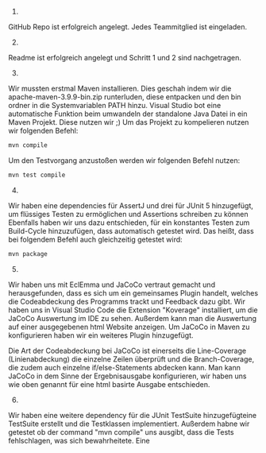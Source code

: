 1.
GitHub Repo ist erfolgreich angelegt. Jedes Teammitglied ist eingeladen.

2.
Readme ist erfolgreich angelegt und Schritt 1 und 2 sind nachgetragen.

3.
Wir mussten erstmal Maven installieren. Dies geschah indem wir die apache-maven-3.9.9-bin.zip runterluden, diese entpacken und den bin ordner in die Systemvariablen PATH hinzu.
Visual Studio bot eine automatische Funktion beim umwandeln der standalone Java Datei in ein Maven Projekt. Diese nutzen wir ;)
Um das Projekt zu kompelieren nutzen wir folgenden Befehl:
```cmd
mvn compile
```
Um den Testvorgang anzustoßen werden wir folgenden Befehl nutzen:
```cmd
mvn test compile
```
4.
Wir haben eine dependencies für AssertJ und drei für JUnit 5 hinzugefügt, um flüssiges Testen zu ermöglichen und Assertions schreiben zu können
Ebenfalls haben wir uns dazu entschieden, für ein konstantes Testen zum Build-Cycle hinzuzufügen, dass automatisch getestet wird. Das heißt, dass bei folgendem Befehl auch gleichzeitig getestet wird:
```cmd
mvn package
```

5. 
Wir haben uns mit EclEmma und JaCoCo vertraut gemacht und herausgefunden, dass es sich um ein gemeinsames Plugin handelt, welches die Codeabdeckung des Programms trackt und Feedback dazu gibt. Wir haben uns in Visual Studio Code die Extension "Koverage" installiert, um die JaCoCo Auswertung im IDE zu sehen. Außerdem kann man die Auswertung auf einer ausgegebenen html Website anzeigen. 
Um JaCoCo in Maven zu konfigurieren haben wir ein weiteres Plugin hinzugefügt. 

Die Art der Codeabdeckung bei JaCoCo ist einerseits die Line-Coverage (Linienabdeckung) die einzelne Zeilen überprüft und die Branch-Coverage, die zudem auch einzelne if/else-Statements abdecken kann. Man kann JaCoCo in dem Sinne der Ergebnisausgabe konfigurieren, wir haben uns wie oben genannt für eine html basirte Ausgabe entschieden.

6. 
Wir haben eine weitere dependency für die JUnit TestSuite hinzugefügteine TestSuite erstellt und die Testklassen implementiert. Außerdem habne wir getestet ob der command "mvn compile" uns ausgibt, dass die Tests fehlschlagen, was sich bewahrheitete.
Eine 